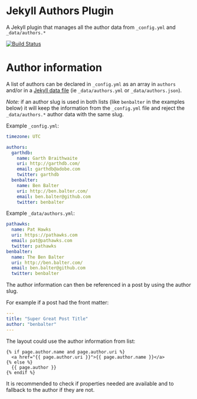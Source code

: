 # Jekyll Authors Plugin

A Jekyll plugin that manages all the author data from `_config.yml` and `_data/authors.*`

[![Build Status](https://travis-ci.org/GarthDB/jekyll-authors.svg)](https://travis-ci.org/GarthDB/jekyll-authors)

# Author information

A list of authors can be declared in `_config.yml` as an array in `authors` and/or in a [Jekyll data file](https://jekyllrb.com/docs/datafiles/) (ie `_data/authors.yml` or `_data/authors.json`).

*Note:* if an author slug is used in both lists (like `benbalter` in the examples below) it will keep the information from the `_config.yml` file and reject the `_data/authors.*` author data with the same slug.

Example `_config.yml`:

```yml
timezone: UTC

authors:
  garthdb:
    name: Garth Braithwaite
    uri: http://garthdb.com/
    email: garthdb@adobe.com
    twitter: garthdb
  benbalter:
    name: Ben Balter
    uri: http://ben.balter.com/
    email: ben.balter@github.com
    twitter: benbalter
```

Example `_data/authors.yml`:

```yml
pathawks:
  name: Pat Hawks
  uri: https://pathawks.com
  email: pat@pathawks.com
  twitter: pathawks
benbalter:
  name: The Ben Balter
  uri: http://ben.balter.com/
  email: ben.balter@github.com
  twitter: benbalter
```

The author information can then be referenced in a post by using the author slug.

For example if a post had the front matter:

```yml
---
title: "Super Great Post Title"
author: "benbalter"
---
```

The layout could use the author information from list:

```liquid
{% if page.author.name and page.author.uri %}
  <a href="{{ page.author.uri }}">{{ page.author.name }}</a>
{% else %}
  {{ page.author }}
{% endif %}
```

It is recommended to check if properties needed are available and to fallback to the author if they are not.
